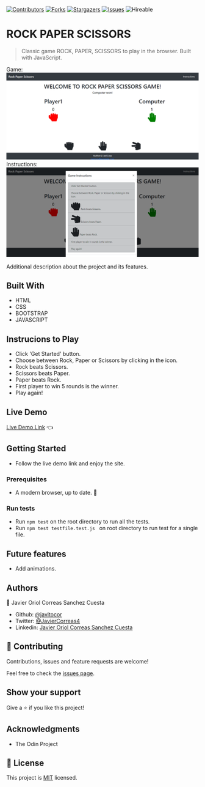 <!--
*** Thanks for checking out this README Template. If you have a suggestion that would
*** make this better, please fork the repo and create a pull request or simply open
*** an issue with the tag "enhancement".
*** Thanks again! Now go create something AMAZING! :D
-->

<!-- PROJECT SHIELDS -->
<!--
*** I'm using markdown "reference style" links for readability.
*** Reference links are enclosed in brackets [ ] instead of parentheses ( ).
*** See the bottom of this document for the declaration of the reference variables
*** for contributors-url, forks-url, etc. This is an optional, concise syntax you may use.
*** https://www.markdownguide.org/basic-syntax/#reference-style-links
-->
[![Contributors][contributors-shield]][contributors-url]
[![Forks][forks-shield]][forks-url]
[![Stargazers][stars-shield]][stars-url]
[![Issues][issues-shield]][issues-url]
![Hireable](https://cdn.rawgit.com/hiendv/hireable/master/styles/default/yes.svg)

# ROCK PAPER SCISSORS

> Classic game ROCK, PAPER, SCISSORS to play in the browser. Built with JavaScript.

Game:
![screenshot](./assets/screenshot1.png)
Instructions:
![screenshot](./assets/screenshot2.png)

Additional description about the project and its features.

## Built With

- HTML
- CSS
- BOOTSTRAP
- JAVASCRIPT

## Instrucions to Play

- Click 'Get Started' button.
- Choose between Rock, Paper or Scissors by clicking in the icon.
- Rock beats Scissors.
- Scissors beats Paper.
- Paper beats Rock.
- First player to win 5 rounds is the winner.
- Play again!

## Live Demo

[Live Demo Link](https://raw.githack.com/javitocor/Rock-Paper-Scissors-JS/master/index.html) :point_left:

## Getting Started
- Follow the live demo link and enjoy the site.

### Prerequisites

- A modern browser, up to date.  :muscle:

### Run tests

- Run ```npm test``` on the root directory to run all the tests.
- Run ```npm test testfile.test.js ``` on root directory to run test for a single file.

## Future features

- Add animations.

## Authors

👤 Javier Oriol Correas Sanchez Cuesta
- Github: [@javitocor](https://github.com/javitocor)
- Twitter: [@JavierCorreas4](https://twitter.com/JavierCorreas4)
- Linkedin: [Javier Oriol Correas Sanchez Cuesta](https://www.linkedin.com/in/javier-correas-sanchez-cuesta-15289482/)

## 🤝 Contributing

Contributions, issues and feature requests are welcome!

Feel free to check the [issues page](https://github.com/javitocor/Rock-Paper-Scissors-JS/issues).

## Show your support

Give a ⭐️ if you like this project!

## Acknowledgments

- The Odin Project

## 📝 License

This project is [MIT](lic.url) licensed.

<!-- MARKDOWN LINKS & IMAGES -->
<!-- https://www.markdownguide.org/basic-syntax/#reference-style-links -->
[contributors-shield]: https://img.shields.io/github/contributors/javitocor/Rock-Paper-Scissors-JS.svg?style=flat-square
[contributors-url]: https://github.com/javitocor/Rock-Paper-Scissors-JS/graphs/contributors
[forks-shield]: https://img.shields.io/github/forks/javitocor/Rock-Paper-Scissors-JS.svg?style=flat-square
[forks-url]: https://github.com/javitocor/Rock-Paper-Scissors-JS/network/members
[stars-shield]: https://img.shields.io/github/stars/javitocor/Rock-Paper-Scissors-JS.svg?style=flat-square
[stars-url]: https://github.com/javitocor/Rock-Paper-Scissors-JS/stargazers
[issues-shield]: https://img.shields.io/github/issues/javitocor/Rock-Paper-Scissors-JS.svg?style=flat-square
[issues-url]: https://github.com/javitocor/Rock-Paper-Scissors-JS/issues
